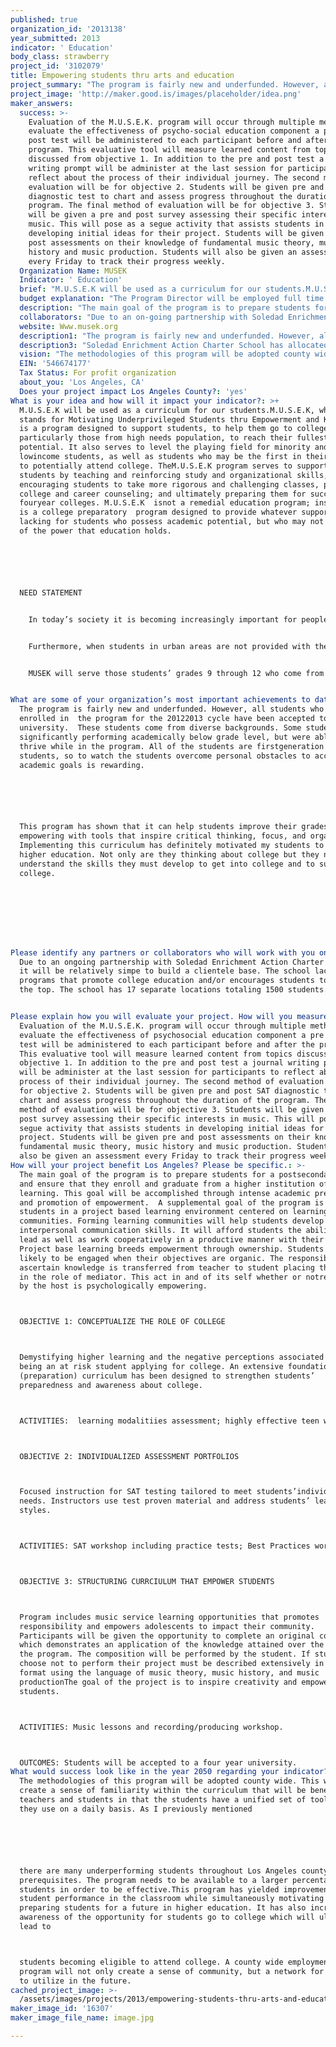 ```yaml
---
published: true
organization_id: '2013138'
year_submitted: 2013
indicator: ' Education'
body_class: strawberry
project_id: '3102079'
title: Empowering students thru arts and education
project_summary: "The program is fairly new and underfunded. However, all students who have been enrolled in  the program for the 2012-2013 cycle- have been accepted to a 4 year university.  These students come from diverse backgrounds. Some students were significantly performing academically below grade level, but were able to thrive while in the program. All of the students are first-generation college students, so to watch the students overcome personal obstacles to accomplish academic goals is rewarding. \r\n\r\nThis program has shown that it can help students improve their grades by empowering with tools that inspire critical thinking, focus, and organization. Implementing this curriculum has definitely motivated my students to pursue higher education. Not only are they thinking about college but they now understand the skills they must develop to get into college and to succeed in college.\r\n\r\n\r\n"
project_image: 'http://maker.good.is/images/placeholder/idea.png'
maker_answers:
  success: >-
    Evaluation of the M.U.S.E.K. program will occur through multiple methods. To
    evaluate the effectiveness of psycho-social education component a pre and
    post test will be administered to each participant before and after the
    program. This evaluative tool will measure learned content from topics
    discussed from objective 1. In addition to the pre and post test a journal
    writing prompt will be administer at the last session for participants to
    reflect about the process of their individual journey. The second method of
    evaluation will be for objective 2. Students will be given pre and post SAT
    diagnostic test to chart and assess progress throughout the duration of the
    program. The final method of evaluation will be for objective 3. Students
    will be given a pre and post survey assessing their specific interests in
    music. This will pose as a segue activity that assists students in
    developing initial ideas for their project. Students will be given pre and
    post assessments on their knowledge of fundamental music theory, music
    history and music production. Students will also be given an assessment
    every Friday to track their progress weekly.
  Organization Name: MUSEK
  Indicator: ' Education'
  brief: "​M.U.S.E.K will be used as a curriculum for our students.M.U.S.E.K, which stands for Motivating Underprivileged Students thru Empowerment and Knowledge is a program designed to support students, to help them go to college, particularly those from high needs population, to reach their fullest potential. It also serves to level the playing field for minority and low-income students, as well as students who may be the first in their families to potentially attend college. TheM.U.S.E.K program serves to support its students by teaching and reinforcing study and organizational skills, encouraging students to take more rigorous and challenging classes, providing college and career counseling; and ultimately preparing them for success at four-year colleges. M.U.S.E.K  isnot a remedial education program; instead it is a college preparatory  program designed to provide whatever support may be lacking for students who possess academic potential, but who may not be aware of the power that education holds.\r\n\r\nNEED STATEMENT\r\n  In today’s society it is becoming increasingly important for people to successfully complete higher education to be successful in their careers.  However, not all students are being provided the same opportunities in regards to their college preparation.  Research has shown this, as McClafferty, Torres, and Mitchell (2000) state: “Urban schools tend to be larger, with fewer resources, and located in areas of higher poverty rates.  The student populations in urban schools are also more likely to be comprised of people of color or of students who have difficulty speaking English.  In addition, children in urban areas are more often exposed to conditions that endanger their health and well-being, such as limited access to medical care and increased exposure to violence and crime” (p.3).  Therefore, it is more difficult for teachers in urban schools to prepare their students for college level courses and the rigor that they entail.\r\n  Furthermore, when students in urban areas are not provided with the resources they need, they often do not meet the A to G requirements, the courses a student needs to have taken to apply for Universities.  To take it a step further students sadly aren’t even thinking about college because they are unaware of its accessibility to them. This failure by teachers and staff to deliver this information to students coupled with a lack of resources is a major problem that students at urban schools face.  As most of the students come from home environments that do not value education, many students are not enthusiastic about attending school, and often do not see value in doing school work.  So, it is important for teachers to reach out and understand their students and the community which they come from.  To do this teachers need to find out all the information they can about students backgrounds as well as getting involved in their lives outside of school and getting parents involved. If students are in a cohesive and safe educational environment which provides them with resources and knowledge of opportunities, students will be more likely to take them and hopefully feel more confident in themselves.  Confidence will allow them to take risks and strive for higher goals, like going to college. The mission of this program is to address the unique needs of the educationally disadvantaged. We whole heartedly believe that every youth, if provided an opportunity at home and school, has the potential tosucceed. These opportunities include access to a quality education, counseling services to youth and the parents about higher education.\r\n  MUSEK will serve those students’ grades 9 through 12 who come from one or more of the following high risks groups: Expelled or suspended from home district, Wards of the court or dependents of the court, Pregnant and/or parenting, Recovered Dropouts, Habitually truant or habitually insubordinate and disorderly whose attendance at the school is directed by a school attendance review board or probation officer, Retained more than once in kindergarten through grade eight.\r\n"
  budget explanation: "The Program Director will be employed full time for 40 hours per week for a total of 36-weeks. A salary of $55,000 with benefits at 29% ($ 15,950) the total cost for the program director is $70,950.\r\nThe Program Associate will also be employed full time for 40 hours per week for a total of 36-weeks. A salary of $46,000, with benefits at 29% ($13,340) the total cost for the Program Associate is $59,340.\r\nThe Tutor Program Coordinator will be employed full time with 40-hours a week at 36 weeks with benefits at 29% ($ 10,150), and a salary of $35,000 for a total cost of $45,150.\r\nSalaries and Benefits\r\n \r\nProgram Director MEd --FTE = 100%​​​              ​$55,000.00\r\n                Benefits@ 29%​​​​​​                ​$15,950.00\r\nProgram Associate (MSW)--FTE =100%​​​         ​$46,000.00\r\n       ​Benefits @ 29%​​​​​​               ​$13,340.00 \r\nMentor Program Coordinator (B.S.)--FTE = 100%​​   ​$35,000.00\r\n       Benefits @ 29%    ​​​​​​          ​$10,150.00\r\nProgram Evaluator—25 Hours @ $100.00​​​​$2,500.00\r\nTraining Consultant—20 Hours@ $150.00​​​​$3,000.00\r\nTotal Salaries and Benefits​​​​​             $180,940.00\r\n \r\nDirect Program Costs\r\n \r\nEducational Supplies (Curriculum, journals, materials, etc.)​​$15,300.00\r\nPrinting and Advertising​​​​​                                 $6,000.00\r\nTraining Materials​​​​​​​                     $4,000.00\r\nFood/Snacks.                                                     ​ $6,000.00\r\nTutor Screening (fingerprinting, background checks)​                        $1,000.00\r\nField Trips/Outings​​​​​​                  ​ $1,000.00\r\nMiscellaneous​​​​​​​                 ​ $2,000.00\r\nTotal Direct Costs​​​​​​​$35,3000.00\r\n \r\nIn Kind Program Costs\r\nMentors and Volunteers​​​​​​              $0.00\r\nTwo MEd  Interns​​​​​​​             $0.00\r\nTotal Program Costs​​​​​​​              $216,240.00\r\n_____________________________________\r\nProgram Evaluator will be an independent contractor and work for approximately 25 hours for all services provided.  With part time services at $100/hour for 25 hours in total, the total cost for the Program Evaluator is $2,500.\r\nTraining Consultant will provide services for part time, for 20 hours in total at $150 per hour.  Total cost for the training consultant is $3,000.\r\nMaEd interns, mentors, tutors and volunteers contribute to the program as voluntary staff they will provide services within the program, but will not be compensatced monetarily and make up the In-Kind cost of the program.\r\nThe direct costs for the program include (training materials, printing and advertising, outings, mentor screening educational supplies, food/snacks, and miscellaneous, educational material), and culminate in a total of $30,000. The total budget needed to fund the proposed program is $216,240.\r\n\r\n"
  description: "The main goal of the program is to prepare students for a post-secondary degree and ensure that they enroll and graduate from a higher institution of learning. This goal will be accomplished through intense academic preparation and promotion of empowerment.  A supplemental goal of the program is to engage students in a project based learning environment centered on learning communities. Forming learning communities will help students develop interpersonal communication skills. It will afford students the ability to lead as well as work cooperatively in a productive manner with their peers. Project base learning breeds empowerment through ownership. Students are more likely to be engaged when their objectives are organic. The responsibility to ascertain knowledge is transferred from teacher to student placing the teacher in the role of mediator. This act in and of its self whether or notrecognized by the host is psychologically empowering.\r\nOBJECTIVE 1: CONCEPTUALIZE THE ROLE OF COLLEGE\r\nDemystifying higher learning and the negative perceptions associated with being an at risk student applying for college. An extensive foundational (preparation) curriculum has been designed to strengthen students’ preparedness and awareness about college. \r\nACTIVITIES:  learning modalitiies assessment; highly effective teen workshop \r\nOBJECTIVE 2: INDIVIDUALIZED ASSESSMENT PORTFOLIOS\r\nFocused instruction for SAT testing tailored to meet students’individual needs. Instructors use test proven material and address students’ learning styles.\r\nACTIVITIES: SAT workshop including practice tests; Best Practices workshop\r\nOBJECTIVE 3: STRUCTURING CURRCIULUM THAT EMPOWER STUDENTS\r\nProgram includes music service learning opportunities that promotes responsibility and empowers adolescents to impact their community. Participants will be given the opportunity to complete an original composition which demonstrates an application of the knowledge attained over the course of the program. The composition will be performed by the student. If students choose not to perform their project must be described extensively in narrative format using the language of music theory, music history, and music productionThe goal of the project is to inspire creativity and empower students.\r\nACTIVITIES: Music lessons and recording/producing workshop.\r\nOUTCOMES: Students will be accepted to a four year university. "
  collaborators: "Due to an on-going partnership with Soledad Enrichment Action Charter School, it will be relatively simpe to build a clientele base. The school lacks  any programs that promote college education and/or encourages students to race to the top. The school has 17 separate locations totaling 1500 students. \r\n"
  website: Www.musek.org
  description1: "The program is fairly new and underfunded. However, all students who have been enrolled in  the program for the 2012-2013 cycle- have been accepted to a 4 year university.  These students come from diverse backgrounds. Some students were significantly performing academically below grade level, but were able to thrive while in the program. All of the students are first-generation college students, so to watch the students overcome personal obstacles to accomplish academic goals is rewarding. \r\n\r\nThis program has shown that it can help students improve their grades by empowering with tools that inspire critical thinking, focus, and organization. Implementing this curriculum has definitely motivated my students to pursue higher education. Not only are they thinking about college but they now understand the skills they must develop to get into college and to succeed in college.\r\n\r\n\r\n"
  description3: "Soledad Enrichment Action Charter School has allocated funds for third party tutoring programs that have proven ineffective. Despite this they continue to pour tens of thousands of dollars into these tutoring agencies. These agencies are not being monitored or held accountable\r\nby the powers that be for their negligence and sub-par performance. The school is billed for tutoring hours that students simply aren’t receiving. On the rare occasions that the contracted tutors actually show up to our site to provide services they are ineffective because they do not understand how to teach this particular group of students. This is a result of their lack of cultural awareness and investment in the students needs.\r\n\r\n"
  vision: "The methodologies of this program will be adopted county wide. This will create a sense of familiarity within the curriculum that will be beneficial to teachers and students in that the students have a unified set of tools that they use on a daily basis. As I previously mentioned\r\n\r\nthere are many underperforming students throughout Los Angeles county and the prerequisites. The program needs to be available to a larger percentage of the students in order to be effective.This program has yielded improvements in student performance in the classroom while simultaneously motivating and preparing students for a future in higher education. It has also increased  awareness of the opportunity for students go to college which will ultimately lead to\r\nstudents becoming eligible to attend college. A county wide employment of this program will not only create a sense of community, but a network for students to utilize in the future."
  EIN: '546674177'
  Tax Status: For profit organization
  about_you: 'Los Angeles, CA'
  Does your project impact Los Angeles County?: 'yes'
What is your idea and how will it impact your indicator?: >+
  M.U.S.E.K will be used as a curriculum for our students.M.U.S.E.K, which
  stands for Motivating Underprivileged Students thru Empowerment and Knowledge
  is a program designed to support students, to help them go to college,
  particularly those from high needs population, to reach their fullest
  potential. It also serves to level the playing field for minority and
  lowincome students, as well as students who may be the first in their families
  to potentially attend college. TheM.U.S.E.K program serves to support its
  students by teaching and reinforcing study and organizational skills,
  encouraging students to take more rigorous and challenging classes, providing
  college and career counseling; and ultimately preparing them for success at
  fouryear colleges. M.U.S.E.K  isnot a remedial education program; instead it
  is a college preparatory  program designed to provide whatever support may be
  lacking for students who possess academic potential, but who may not be aware
  of the power that education holds.






  NEED STATEMENT


    In today’s society it is becoming increasingly important for people to successfully complete higher education to be successful in their careers.  However, not all students are being provided the same opportunities in regards to their college preparation.  Research has shown this, as McClafferty, Torres, and Mitchell (2000) state: “Urban schools tend to be larger, with fewer resources, and located in areas of higher poverty rates.  The student populations in urban schools are also more likely to be comprised of people of color or of students who have difficulty speaking English.  In addition, children in urban areas are more often exposed to conditions that endanger their health and wellbeing, such as limited access to medical care and increased exposure to violence and crime” (p.3).  Therefore, it is more difficult for teachers in urban schools to prepare their students for college level courses and the rigor that they entail.


    Furthermore, when students in urban areas are not provided with the resources they need, they often do not meet the A to G requirements, the courses a student needs to have taken to apply for Universities.  To take it a step further students sadly aren’t even thinking about college because they are unaware of its accessibility to them. This failure by teachers and staff to deliver this information to students coupled with a lack of resources is a major problem that students at urban schools face.  As most of the students come from home environments that do not value education, many students are not enthusiastic about attending school, and often do not see value in doing school work.  So, it is important for teachers to reach out and understand their students and the community which they come from.  To do this teachers need to find out all the information they can about students backgrounds as well as getting involved in their lives outside of school and getting parents involved. If students are in a cohesive and safe educational environment which provides them with resources and knowledge of opportunities, students will be more likely to take them and hopefully feel more confident in themselves.  Confidence will allow them to take risks and strive for higher goals, like going to college. The mission of this program is to address the unique needs of the educationally disadvantaged. We whole heartedly believe that every youth, if provided an opportunity at home and school, has the potential tosucceed. These opportunities include access to a quality education, counseling services to youth and the parents about higher education.


    MUSEK will serve those students’ grades 9 through 12 who come from one or more of the following high risks groups: Expelled or suspended from home district, Wards of the court or dependents of the court, Pregnant and/or parenting, Recovered Dropouts, Habitually truant or habitually insubordinate and disorderly whose attendance at the school is directed by a school attendance review board or probation officer, Retained more than once in kindergarten through grade eight.


What are some of your organization’s most important achievements to date?: >+
  The program is fairly new and underfunded. However, all students who have been
  enrolled in  the program for the 20122013 cycle have been accepted to a 4 year
  university.  These students come from diverse backgrounds. Some students were
  significantly performing academically below grade level, but were able to
  thrive while in the program. All of the students are firstgeneration college
  students, so to watch the students overcome personal obstacles to accomplish
  academic goals is rewarding. 






  This program has shown that it can help students improve their grades by
  empowering with tools that inspire critical thinking, focus, and organization.
  Implementing this curriculum has definitely motivated my students to pursue
  higher education. Not only are they thinking about college but they now
  understand the skills they must develop to get into college and to succeed in
  college.








Please identify any partners or collaborators who will work with you on this project.: >+
  Due to an ongoing partnership with Soledad Enrichment Action Charter School,
  it will be relatively simpe to build a clientele base. The school lacks  any
  programs that promote college education and/or encourages students to race to
  the top. The school has 17 separate locations totaling 1500 students. 


Please explain how you will evaluate your project. How will you measure success?: >-
  Evaluation of the M.U.S.E.K. program will occur through multiple methods. To
  evaluate the effectiveness of psychosocial education component a pre and post
  test will be administered to each participant before and after the program.
  This evaluative tool will measure learned content from topics discussed from
  objective 1. In addition to the pre and post test a journal writing prompt
  will be administer at the last session for participants to reflect about the
  process of their individual journey. The second method of evaluation will be
  for objective 2. Students will be given pre and post SAT diagnostic test to
  chart and assess progress throughout the duration of the program. The final
  method of evaluation will be for objective 3. Students will be given a pre and
  post survey assessing their specific interests in music. This will pose as a
  segue activity that assists students in developing initial ideas for their
  project. Students will be given pre and post assessments on their knowledge of
  fundamental music theory, music history and music production. Students will
  also be given an assessment every Friday to track their progress weekly.
How will your project benefit Los Angeles? Please be specific.: >-
  The main goal of the program is to prepare students for a postsecondary degree
  and ensure that they enroll and graduate from a higher institution of
  learning. This goal will be accomplished through intense academic preparation
  and promotion of empowerment.  A supplemental goal of the program is to engage
  students in a project based learning environment centered on learning
  communities. Forming learning communities will help students develop
  interpersonal communication skills. It will afford students the ability to
  lead as well as work cooperatively in a productive manner with their peers.
  Project base learning breeds empowerment through ownership. Students are more
  likely to be engaged when their objectives are organic. The responsibility to
  ascertain knowledge is transferred from teacher to student placing the teacher
  in the role of mediator. This act in and of its self whether or notrecognized
  by the host is psychologically empowering.



  OBJECTIVE 1: CONCEPTUALIZE THE ROLE OF COLLEGE



  Demystifying higher learning and the negative perceptions associated with
  being an at risk student applying for college. An extensive foundational
  (preparation) curriculum has been designed to strengthen students’
  preparedness and awareness about college. 



  ACTIVITIES:  learning modalitiies assessment; highly effective teen workshop 



  OBJECTIVE 2: INDIVIDUALIZED ASSESSMENT PORTFOLIOS



  Focused instruction for SAT testing tailored to meet students’individual
  needs. Instructors use test proven material and address students’ learning
  styles.



  ACTIVITIES: SAT workshop including practice tests; Best Practices workshop



  OBJECTIVE 3: STRUCTURING CURRCIULUM THAT EMPOWER STUDENTS



  Program includes music service learning opportunities that promotes
  responsibility and empowers adolescents to impact their community.
  Participants will be given the opportunity to complete an original composition
  which demonstrates an application of the knowledge attained over the course of
  the program. The composition will be performed by the student. If students
  choose not to perform their project must be described extensively in narrative
  format using the language of music theory, music history, and music
  productionThe goal of the project is to inspire creativity and empower
  students.



  ACTIVITIES: Music lessons and recording/producing workshop.



  OUTCOMES: Students will be accepted to a four year university. 
What would success look like in the year 2050 regarding your indicator?: >-
  The methodologies of this program will be adopted county wide. This will
  create a sense of familiarity within the curriculum that will be beneficial to
  teachers and students in that the students have a unified set of tools that
  they use on a daily basis. As I previously mentioned






  there are many underperforming students throughout Los Angeles county and the
  prerequisites. The program needs to be available to a larger percentage of the
  students in order to be effective.This program has yielded improvements in
  student performance in the classroom while simultaneously motivating and
  preparing students for a future in higher education. It has also increased 
  awareness of the opportunity for students go to college which will ultimately
  lead to



  students becoming eligible to attend college. A county wide employment of this
  program will not only create a sense of community, but a network for students
  to utilize in the future.
cached_project_image: >-
  /assets/images/projects/2013/empowering-students-thru-arts-and-education/maker.good.is/images/placeholder/idea.png
maker_image_id: '16307'
maker_image_file_name: image.jpg

---
```

